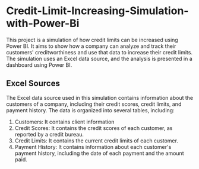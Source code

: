 # Credit-Limit-Increasing-Simulation-with-Power-Bi

This project is a simulation of how credit limits can be increased using Power BI. It aims to show how a company can analyze and track their customers' creditworthiness and use that data to increase their credit limits. The simulation uses an Excel data source, and the analysis is presented in a dashboard using Power BI.

## Excel Sources

The Excel data source used in this simulation contains information about the customers of a company, including their credit scores, credit limits, and payment history. The data is organized into several tables, including:

1. 	Customers: It contains client information
2.	Credit Scores: It contains the credit scores of each customer, as reported by a credit bureau.
3.	Credit Limits: It contains the current credit limits of each customer.
4.	Payment History: It contains information about each customer's payment history, including the date of each payment and the amount paid.


